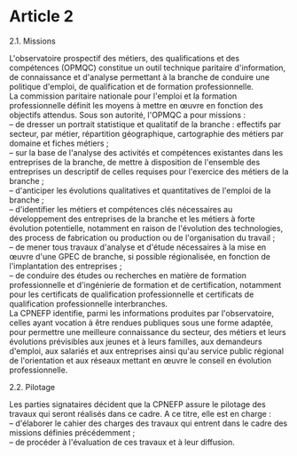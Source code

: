 # Article 2

  
2.1. Missions

  
L'observatoire prospectif des métiers, des qualifications et des compétences (OPMQC) constitue un outil technique paritaire d'information, de connaissance et d'analyse permettant à la branche de conduire une politique d'emploi, de qualification et de formation professionnelle.  
La commission paritaire nationale pour l'emploi et la formation professionnelle définit les moyens à mettre en œuvre en fonction des objectifs attendus. Sous son autorité, l'OPMQC a pour missions :  
– de dresser un portrait statistique et qualitatif de la branche : effectifs par secteur, par métier, répartition géographique, cartographie des métiers par domaine et fiches métiers ;  
– sur la base de l'analyse des activités et compétences existantes dans les entreprises de la branche, de mettre à disposition de l'ensemble des entreprises un descriptif de celles requises pour l'exercice des métiers de la branche ;  
– d'anticiper les évolutions qualitatives et quantitatives de l'emploi de la branche ;  
– d'identifier les métiers et compétences clés nécessaires au développement des entreprises de la branche et les métiers à forte évolution potentielle, notamment en raison de l'évolution des technologies, des process de fabrication ou production ou de l'organisation du travail ;  
– de mener tous travaux d'analyse et d'étude nécessaires à la mise en œuvre d'une GPEC de branche, si possible régionalisée, en fonction de l'implantation des entreprises ;  
– de conduire des études ou recherches en matière de formation professionnelle et d'ingénierie de formation et de certification, notamment pour les certificats de qualification professionnelle et certificats de qualification professionnelle interbranches.  
La CPNEFP identifie, parmi les informations produites par l'observatoire, celles ayant vocation à être rendues publiques sous une forme adaptée, pour permettre une meilleure connaissance du secteur, des métiers et leurs évolutions prévisibles aux jeunes et à leurs familles, aux demandeurs d'emploi, aux salariés et aux entreprises ainsi qu'au service public régional de l'orientation et aux réseaux mettant en œuvre le conseil en évolution professionnelle.

  
2.2. Pilotage

  
Les parties signataires décident que la CPNEFP assure le pilotage des travaux qui seront réalisés dans ce cadre. A ce titre, elle est en charge :  
– d'élaborer le cahier des charges des travaux qui entrent dans le cadre des missions définies précédemment ;  
– de procéder à l'évaluation de ces travaux et à leur diffusion.

